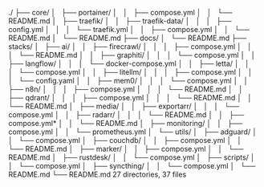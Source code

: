 ./
├── core/
│   ├── portainer/
│   │   ├── compose.yml
│   │   └── README.md
│   ├── traefik/
│   │   ├── traefik-data/
│   │   │   ├── config.yml
│   │   │   └── traefik.yml
│   │   ├── compose.yml
│   │   └── README.md
│   └── README.md
├── docs/
│   └── README.md
├── stacks/
│   ├── ai/
│   │   ├── firecrawl/
│   │   │   ├── compose.yml
│   │   │   └── README.md
│   │   ├── graphiti/
│   │   │   └── compose.yml
│   │   ├── langflow/
│   │   │   └── docker-compose.yml
│   │   ├── letta/
│   │   │   └── compose.yml
│   │   ├── litellm/
│   │   │   ├── compose.yml
│   │   │   └── config.yaml
│   │   ├── mem0/
│   │   │   └── compose.yml
│   │   ├── n8n/
│   │   │   ├── compose.yml
│   │   │   └── README.md
│   │   ├── qdrant/
│   │   │   ├── compose.yml
│   │   │   └── README.md
│   │   └── README.md
│   ├── media/
│   │   ├── exportarr/
│   │   │   └── compose.yml
│   │   ├── radarr/
│   │   │   └── README.md
│   │   ├── compose.yml*
│   │   └── README.md
│   ├── monitoring/
│   │   ├── compose.yml
│   │   └── prometheus.yml
│   └── utils/
│       ├── adguard/
│       │   └── compose.yml
│       ├── couchdb/
│       │   ├── compose.yml
│       │   └── README.md
│       ├── marker/
│       │   ├── compose.yml
│       │   └── README.md
│       ├── rustdesk/
│       │   └── compose.yml
│       ├── scripts/
│       │   └── compose.yml
│       ├── syncthing/
│       │   └── compose.yml
│       └── README.md
└── README.md
27 directories, 37 files
